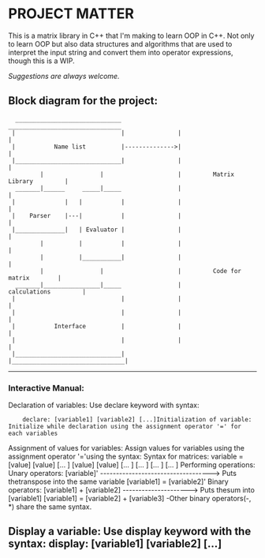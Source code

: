 # PROJECT MATTER

This is a matrix library in C++ that I'm making to learn OOP in C++.
Not only to learn OOP but also data structures and algorithms that are used to interpret the input string and convert them into operator expressions, though this is a WIP.

*Suggestions are always welcome.*

## Block diagram for the project:
```
  ______________________________                 ________________________________
 |                              |               |                                |
 |           Name list          |-------------->|                                |
 |______________________________|               |                                |
         |                |                     |         Matrix Library         |
  _______|______     _____|_____                |                                |
 |              |   |           |               |                                |
 |    Parser    |---|           |               |                                |
 |______________|   | Evaluator |               |                                |
         |          |           |               |                                |
         |          |___________|               |                                |
         |                |                     |         Code for matrix        |
  _______|________________|_____                |           calculations         |
 |                              |               |                                |
 |                              |               |                                |
 |           Interface          |               |                                |
 |                              |               |                                |
 |______________________________|               |________________________________|

```
---------------------
### Interactive Manual:
Declaration of variables:    Use declare keyword with syntax:

        declare: [variable1] [variable2] [...]Initialization of variable:
    Initialize while declaration using the assignment operator '=' for each variables
Assignment of values for variables:
    Assign values for variables using the assignment operator '='using the syntax:
    Syntax for matrices:
        variable =        [value] [value] [...  ]
        [value] [value] [...  ]        [...  ] [...  ] [...  ]
Performing operations:
    Unary operators:
        [variable]' -----------------------------------> Puts thetranspose into the same variable
        [variable1] = [variable2]'    Binary operators:
        [variable1] + [variable2] ---------------------> Puts thesum into [variable1]
        [variable1] = [variable2] + [variable3]    -Other binary operators(-, *) share the same syntax.

Display a variable:
    Use display keyword with the syntax:        display: [variable1] [variable2] [...]
----------------------